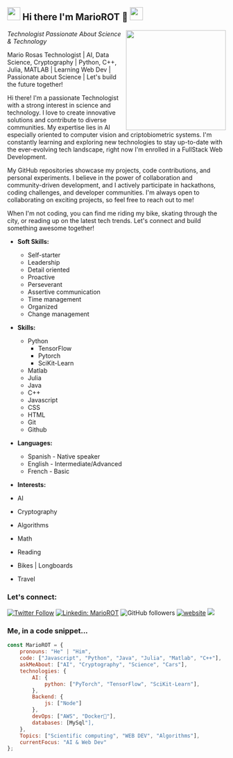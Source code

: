 <h2><img src="https://em-content.zobj.net/thumbs/120/google/350/man-technologist_1f468-200d-1f4bb.png" width="30"/> Hi there I'm MarioROT 👋 <img src="https://em-content.zobj.net/thumbs/120/google/350/man-technologist_1f468-200d-1f4bb.png" width="30"/></h2>
<img align='right' src="https://imgs.search.brave.com/1HaWeAMU4JZHSP3gHyEBY2e9XEBlHKEc8-xKcveGPCc/rs:fit:256:256:1/g:ce/aHR0cHM6Ly9tZWRp/YS5naXBoeS5jb20v/bWVkaWEvb3hzSUFE/QnIzZE50ZS9naXBo/eS5naWY.gif" width="230">
<p><em> Technologist Passionate About Science & Technology 
<!-- </a><img src="https://media.giphy.com/media/WUlplcMpOCEmTGBtBW/giphy.gif" width="30">  -->
</em></p>

Mario Rosas 
Technologist | AI, Data Science, Cryptography | Python, C++, Julia, MATLAB | Learning Web Dev | Passionate about Science | Let's build the future together!

Hi there! I'm a passionate Technologist with a strong interest in science and technology. I love to create innovative solutions and contribute to diverse communities. My expertise lies in AI especially oriented to computer vision and criptobiometric systems. I'm constantly learning and exploring new technologies to stay up-to-date with the ever-evolving tech landscape, right now I'm enrolled in a FullStack Web Development.

My GitHub repositories showcase my projects, code contributions, and personal experiments. I believe in the power of collaboration and community-driven development, and I actively participate in hackathons, coding challenges, and developer communities. I'm always open to collaborating on exciting projects, so feel free to reach out to me!

When I'm not coding, you can find me riding my bike, skating through the city, or reading up on the latest tech trends. Let's connect and build something awesome together!

* **Soft Skills:**
  * Self-starter 
  * Leadership
  * Detail oriented
  * Proactive
  * Perseverant
  * Assertive communication
  * Time management
  * Organized
  * Change management

* **Skills:**
  * Python
    * TensorFlow
    * Pytorch
    * SciKit-Learn
  * Matlab
  * Julia
  * Java
  * C++
  * Javascript
  * CSS
  * HTML
  * Git
  * Github

* **Languages:**
  * Spanish - Native speaker
  * English - Intermediate/Advanced
  * French - Basic

* **Interests:**
 * AI
 * Cryptography
 * Algorithms
 * Math
 * Reading
 * Bikes | Longboards
 * Travel


### Let's connect:

[![Twitter Follow](https://img.shields.io/twitter/follow/misteranmol?label=Follow)](https://twitter.com/intent/follow?screen_name=MarioRosOt)
[![Linkedin: MarioROT](https://img.shields.io/badge/-MarioROT-blue?style=flat-square&logo=Linkedin&logoColor=white&link=https://www.linkedin.com/in/mario-rosas-otero-443726187/)](https://www.linkedin.com/in/mario-rosas-otero-443726187/)
![GitHub followers](https://img.shields.io/github/followers/MarioROT?label=Follow&style=social)
[![website](https://img.shields.io/badge/Website-46a2f1.svg?&style=flat-square&logo=Google-Chrome&logoColor=white&link=https://mariorot.github.io/)](https://mariorot.github.io/)
![](https://visitor-badge.glitch.me/badge?page_id=MarioROT.MarioROT)



### Me, in a code snippet...

```javascript
const MarioROT = {
    pronouns: "He" | "Him",
    code: ["Javascript", "Python", "Java", "Julia", "Matlab", "C++"],
    askMeAbout: ["AI", "Cryptography", "Science", "Cars"],
    technologies: {
        AI: {
            python: ["PyTorch", "TensorFlow", "SciKit-Learn"],
        },
        Backend: {
            js: ["Node"]
        },
        devOps: ["AWS", "Docker🐳"],
        databases: [MySql"],
    },
    Topics: ["Scientific computing", "WEB DEV", "Algorithms"],
    currentFocus: "AI & Web Dev"
};
```

<!--
**MarioROT/MarioROT** is a ✨ _special_ ✨ repository because its `README.md` (this file) appears on your GitHub profile.

Here are some ideas to get you started:

- 🔭 I’m currently working on ...
- 🌱 I’m currently learning ...
- 👯 I’m looking to collaborate on ...
- 🤔 I’m looking for help with ...
- 💬 Ask me about ...
- 📫 How to reach me: ...
- 😄 Pronouns: ...
- ⚡ Fun fact: ...
-->
